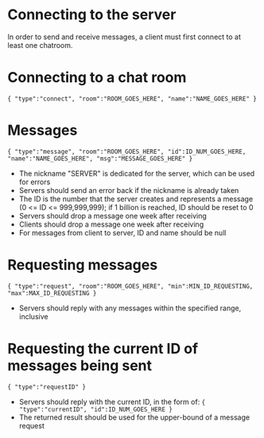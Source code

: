 # Connecting to the server
In order to send and receive messages, a client must first connect to at least one chatroom.

# Connecting to a chat room
`{ "type":"connect", "room":"ROOM_GOES_HERE", "name":"NAME_GOES_HERE" }`

# Messages
`{ "type":"message", "room":"ROOM_GOES_HERE", "id":ID_NUM_GOES_HERE, "name":"NAME_GOES_HERE", "msg":"MESSAGE_GOES_HERE" }`
- The nickname "SERVER" is dedicated for the server, which can be used for errors
- Servers should send an error back if the nickname is already taken
- The ID is the number that the server creates and represents a message (0 <= ID <= 999,999,999); if 1 billion is reached, ID should be reset to 0
- Servers should drop a message one week after receiving
- Clients should drop a message one week after receiving
- For messages from client to server, ID and name should be null

# Requesting messages
`{ "type":"request", "room":"ROOM_GOES_HERE", "min":MIN_ID_REQUESTING, "max":MAX_ID_REQUESTING }`
- Servers should reply with any messages within the specified range, inclusive

# Requesting the current ID of messages being sent
`{ "type":"requestID" }`
- Servers should reply with the current ID, in the form of: `{ "type":"currentID", "id":ID_NUM_GOES_HERE }`
- The returned result should be used for the upper-bound of a message request
